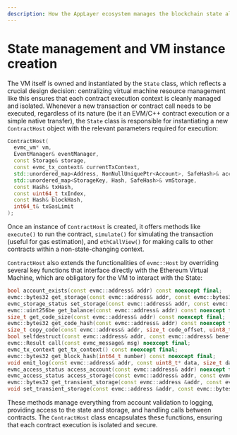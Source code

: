 ```yaml
---
description: How the AppLayer ecosystem manages the blockchain state alongside an EVM.
---
```


# State management and VM instance creation

The VM itself is owned and instantiated by the `State` class, which reflects a crucial design decision: centralizing virtual machine resource management like this ensures that each contract execution context is cleanly managed and isolated. Whenever a new transaction or contract call needs to be executed, regardless of its nature (be it an EVM/C++ contract execution or a simple native transfer), the `State` class is responsible for instantiating a new `ContractHost` object with the relevant parameters required for execution:

```cpp
ContractHost(
  evmc_vm* vm,
  EventManager& eventManager,
  const Storage& storage,
  const evmc_tx_context& currentTxContext,
  std::unordered_map<Address, NonNullUniquePtr<Account>, SafeHash>& accounts,
  std::unordered_map<StorageKey, Hash, SafeHash>& vmStorage,
  const Hash& txHash,
  const uint64_t txIndex,
  const Hash& blockHash,
  int64_t& txGasLimit
);
```

Once an instance of `ContractHost` is created, it offers methods like `execute()` to run the contract, `simulate()` for simulating the transaction (useful for gas estimation), and `ethCallView()` for making calls to other contracts within a non-state-changing context.

`ContractHost` also extends the functionalities of `evmc::Host` by overriding several key functions that interface directly with the Ethereum Virtual Machine, which are obligatory for the VM to interact with the State:

```cpp
bool account_exists(const evmc::address& addr) const noexcept final;
evmc::bytes32 get_storage(const evmc::address& addr, const evmc::bytes32& key) const noexcept final;
evmc_storage_status set_storage(const evmc::address& addr, const evmc::bytes32& key, const evmc::bytes32& value) noexcept final;
evmc::uint256be get_balance(const evmc::address& addr) const noexcept final;
size_t get_code_size(const evmc::address& addr) const noexcept final;
evmc::bytes32 get_code_hash(const evmc::address& addr) const noexcept final;
size_t copy_code(const evmc::address& addr, size_t code_offset, uint8_t* buffer_data, size_t buffer_size) const noexcept final;
bool selfdestruct(const evmc::address& addr, const evmc::address& beneficiary) noexcept final;
evmc::Result call(const evmc_message& msg) noexcept final;
evmc_tx_context get_tx_context() const noexcept final;
evmc::bytes32 get_block_hash(int64_t number) const noexcept final;
void emit_log(const evmc::address& addr, const uint8_t* data, size_t data_size, const evmc::bytes32 topics[], size_t topics_count) noexcept final;
evmc_access_status access_account(const evmc::address& addr) noexcept final;
evmc_access_status access_storage(const evmc::address& addr, const evmc::bytes32& key) noexcept final;
evmc::bytes32 get_transient_storage(const evmc::address &addr, const evmc::bytes32 &key) const noexcept final;
void set_transient_storage(const evmc::address &addr, const evmc::bytes32 &key, const evmc::bytes32 &value) noexcept final;
```

These methods manage everything from account validation to logging, providing access to the state and storage, and handling calls between contracts. The `ContractHost` class encapsulates these functions, ensuring that each contract execution is isolated and secure.
